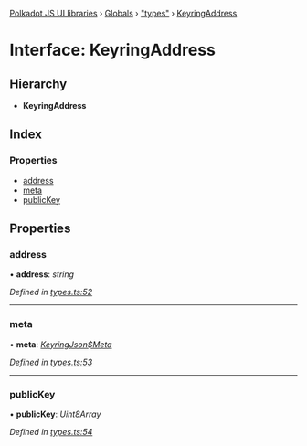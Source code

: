 [Polkadot JS UI libraries](../README.md) › [Globals](../globals.md) › ["types"](../modules/_types_.md) › [KeyringAddress](_types_.keyringaddress.md)

# Interface: KeyringAddress

## Hierarchy

* **KeyringAddress**

## Index

### Properties

* [address](_types_.keyringaddress.md#address)
* [meta](_types_.keyringaddress.md#meta)
* [publicKey](_types_.keyringaddress.md#publickey)

## Properties

###  address

• **address**: *string*

*Defined in [types.ts:52](https://github.com/polkadot-js/ui/blob/fee714f/packages/ui-keyring/src/types.ts#L52)*

___

###  meta

• **meta**: *[KeyringJson$Meta](_types_.keyringjson_meta.md)*

*Defined in [types.ts:53](https://github.com/polkadot-js/ui/blob/fee714f/packages/ui-keyring/src/types.ts#L53)*

___

###  publicKey

• **publicKey**: *Uint8Array*

*Defined in [types.ts:54](https://github.com/polkadot-js/ui/blob/fee714f/packages/ui-keyring/src/types.ts#L54)*
